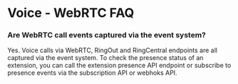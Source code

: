 # Voice - WebRTC FAQ

### Are WebRTC call events captured via the event system?

Yes. Voice calls via WebRTC, RingOut and RingCentral endpoints are all captured via the event system. To check the presence status of an extension, you can call the extension presence API endpoint or subscribe to presence events via the subscription API or webhoks API.